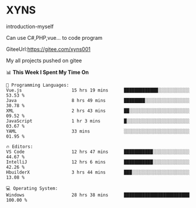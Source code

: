 # XYNS
introduction-myself

Can use C#,PHP,vue... to code program

GiteeUrl:https://gitee.com/xyns001

My all projects pushed on gitee

<!--START_SECTION:waka-->
📊 **This Week I Spent My Time On** 

```text
💬 Programming Languages: 
Vue.js                   15 hrs 19 mins      █████████████░░░░░░░░░░░░   53.53 % 
Java                     8 hrs 49 mins       ████████░░░░░░░░░░░░░░░░░   30.78 % 
XML                      2 hrs 43 mins       ██░░░░░░░░░░░░░░░░░░░░░░░   09.52 % 
JavaScript               1 hr 3 mins         █░░░░░░░░░░░░░░░░░░░░░░░░   03.67 % 
YAML                     33 mins             ░░░░░░░░░░░░░░░░░░░░░░░░░   01.95 % 

🔥 Editors: 
VS Code                  12 hrs 47 mins      ███████████░░░░░░░░░░░░░░   44.67 % 
IntelliJ                 12 hrs 6 mins       ███████████░░░░░░░░░░░░░░   42.26 % 
HbuilderX                3 hrs 44 mins       ███░░░░░░░░░░░░░░░░░░░░░░   13.08 % 

💻 Operating System: 
Windows                  28 hrs 38 mins      █████████████████████████   100.00 % 
```


<!--END_SECTION:waka-->
